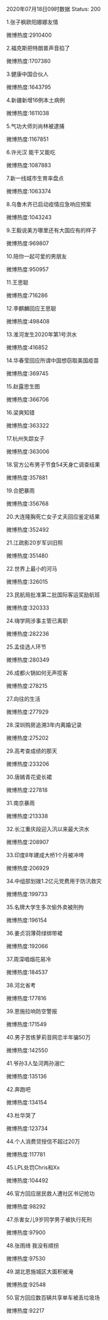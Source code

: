 2020年07月18日09时数据
Status: 200

1.张子枫欧阳娜娜友情

微博热度:2910400

2.福克斯把特朗普声音掐了

微博热度:1707380

3.健康中国合伙人

微博热度:1643795

4.新疆新增16例本土病例

微博热度:1611038

5.气功大师刘尚林被逮捕

微博热度:1167851

6.许光汉 能干又能吃

微博热度:1087883

7.新一线城市生育率盘点

微博热度:1063374

8.乌鲁木齐已启动疫情应急响应预案

微博热度:1043243

9.王毅说美方哪里还有大国应有的样子

微博热度:969807

10.陪你一起可爱的男朋友

微博热度:950957

11.王思聪

微博热度:716286

12.李麒麟回应王思聪

微博热度:498408

13.淮河发生2020年第1号洪水

微博热度:416852

14.华春莹回应所谓中国想窃取美国疫苗

微博热度:369745

15.赵露思生图

微博热度:366706

16.梁爽知错

微博热度:363322

17.杭州失踪女子

微博热度:363006

18.官方公布男子节食54天身亡调查结果

微博热度:357881

19.合肥暴雨

微博热度:356768

20.大连隆胸死亡女子丈夫回应鉴定结果

微博热度:352492

21.江疏影20岁军训旧照

微博热度:351480

22.世界上最小的河马

微博热度:326015

23.民航局批准第二批国际客运奖励航班

微博热度:320333

24.嗨学网涉事主管已离职

微博热度:282236

25.孟佳选人环节

微博热度:280349

26.成都火锅如何无声揽客

微博热度:278215

27.向往的生活

微博热度:277929

28.深圳购房追溯3年内离婚记录

微博热度:275202

29.高考查成绩的那天

微博热度:233206

30.唐嫣青花瓷长裙

微博热度:227818

31.南京暴雨

微博热度:213338

32.长江重庆段迎入汛以来最大洪水

微博热度:208907

33.印度8年建成大桥1个月被冲垮

微博热度:206929

34.中组部划拨1.2亿元党费用于防汛救灾

微博热度:199733

35.名牌大学生多次偷外卖被刑拘

微博热度:196154

36.姜贞羽薄荷绿绑带裙

微博热度:192066

37.周深唱烟花易冷

微博热度:184537

38.河北省考

微博热度:177816

39.恩施拉响防空警报

微博热度:171549

40.男子苦练萝莉音网恋半年骗50万

微博热度:142550

41.爷孙3人坠河两孙溺亡

微博热度:135136

42.奔跑吧

微博热度:134154

43.杜华哭了

微博热度:123734

44.个人消费贷授信不超过20万

微博热度:117781

45.LPL处罚Chris和Xx

微博热度:104492

46.官方回应居民救人遭社区书记抢功

微博热度:98292

47.杀害女儿9岁同学男子被执行死刑

微博热度:97900

48.张雨绮 我没有顺拐

微博热度:97530

49.湖北恩施城区大面积被淹

微博热度:92548

50.官方回应数百辆共享单车被丢垃圾场

微博热度:92217

